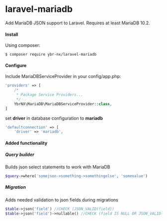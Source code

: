 # laravel-mariadb
Add MariaDB JSON support to Laravel. Requires at least MariaDB 10.2. 

#### Install
Using composer:
```
$ composer require ybr-nx/laravel-mariadb
```

#### Configure
Include MariaDBServiceProvider in your config/app.php:

```php
'providers' => [
    /*
     * Package Service Providers...
     */
    YbrNX\MariaDB\MariaDBServiceProvider::class,
]
```

set **driver** in database configuration to **mariadb**
```php
'defaultconnection' => [
    'driver' => 'mariadb',
```
#### Added functionality
##### Query builder
Builds json select statements to work with MariaDB
```php
$query->where('somejson->something->somethingelse', 'somevalue')
```
##### Migration
Adds needed validation to json fields during migrations
```php
$table->json('field') //CHECK (JSON_VALID(field))
$table->json('field')->nullable() //CHECK (field IS NULL OR JSON_VALID(field))
```    